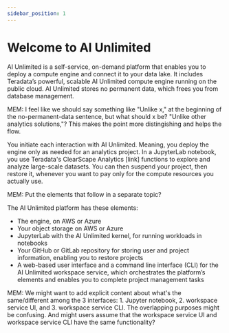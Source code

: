 ```yaml
---
sidebar_position: 1
---
```


# Welcome to AI Unlimited

AI Unlimited is a self-service, on-demand platform that enables you to deploy a compute engine and connect it to your data lake. It includes Teradata’s powerful, scalable AI Unlimited compute engine running on the public cloud. AI Unlimited stores no permanent data, which frees you from database management.

MEM: I feel like we should say something like "Unlike x," at the beginning of the no-permanent-data sentence, but what should x be? "Unlike other analytics solutions,"? This makes the point more distingishing and helps the flow.

You initiate each interaction with AI Unlimited. Meaning, you deploy the engine only as needed for an analytics project. In a JupyterLab notebook, you use Teradata's ClearScape Analytics [link] functions to explore and analyze large-scale datasets. You can then suspend your project, then restore it, whenever you want to pay only for the compute resources you actually use.

MEM: Put the elements that follow in a separate topic?

The AI Unlimited platform has these elements:
- The engine, on AWS or Azure
- Your object storage on AWS or Azure
- JupyterLab with the AI Unlimited kernel, for running workloads in notebooks
- Your GitHub or GitLab repository for storing user and project information, enabling you to restore projects 
- A web-based user interface and a command line interface (CLI) for the AI Unlimited workspace service, which orchestrates the platform’s elements and enables you to complete project management tasks

MEM: We might want to add explicit content about what's the same/different among the 3 interfaces: 1. Jupyter notebook, 2. workspace service UI, and 3. workspace service CLI. The overlapping purposes might be confusing. And might users assume that the workspace service UI and workspace service CLI have the same functionality?
